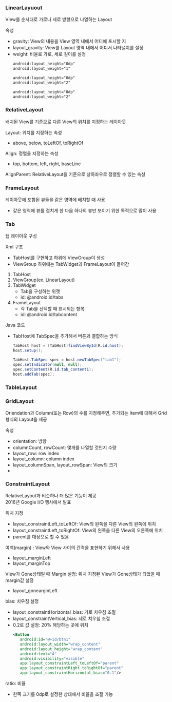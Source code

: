 ### LinearLayuout
View를 순서대로 가로나 세로 방향으로 나열하는 Layout

속성
- gravity: View의 내용을 View 영역 내에서 어디에 포시할 지 
- layout_gravity: View를 Layout 영역 내에서 어디서 나타낼지를 설정
- weight: 비율로 가로, 세로 길이를 설정
   ```xml
   android:layout_height="0dp"
   android:layout_weight="1"

   android:layout_height="0dp"
   android:layout_weight="2"

   android:layout_height="0dp"
   android:layout_weight="2"
   ```

### RelativeLayout
배치된 View를 기준으로 다른 View의 위치를 지정하는 레이아웃

Layout: 위치를 지정하는 속성
- above, below, toLeftOf, toRightOf

Align: 정렬을 지정하는 속성
- top, bottom, left, right, baseLine

AlignParent: RelativeLayout을 기준으로 상하좌우로 정렬할 수 있는 속성

### FrameLayout
레이아웃에 포함된 뷰들을 같은 영역에 배치할 때 사용
- 같은 영역에 뷰를 겹치게 한 다음 하나의 뷰만 보이기 위한 목적으로 많이 사용

### Tab 
탭 레이아웃 구성

Xml 구조
- TabHost를 구현하고 하위에 ViewGroup이 생성
- ViewGroup 하위에는 TabWidget과 FrameLayout이 들어감
1. TabHost
2. ViewGroup(ex. LinearLayout)
3. TabWidget
   - Tab을 구성하는 위젯
   - id: @android:id/tabs
4. FrameLayout
   - 각 Tab을 선택할 때 표시되는 항목
   - id: @android:id/tabcontent

Java 코드
- TabHost에 TabSpec을 추가해서 버튼과 결합하는 방식
   ```java
   TabHost host = (TabHost)findViewById(R.id.host);
   host.setup();

   TabHost.TabSpec spec = host.newTabSpec("tab1");
   spec.setIndicator(null, null);
   spec.setContent(R.id.tab_content1);
   host.addTab(spec);
   ```

### TableLayout

### GridLayout
Oriendation과 Column(또는 Row)의 수를 지정해주면, 추가되는 Item에 대해서 Grid형식의 Layout을 제공

속성
- orientation: 방향
- columnCount, rowCount: 몇개를 나열할 것인지 수량
- layout_row: row index
- layout_column: column index
- layout_columnSpan, layout_rowSpan: View의 크기 
- 

### ConstraintLayout
RelativeLayout과 비슷하나 더 많은 기능이 제공<br>
2016년 Google I/O 행사에서 발표<br>

위치 지정
- layout_constraintLeft_toLeftOf: View의 왼쪽을 다른 View의 왼쪽에 위치
- layout_constraintLeft_toRightOf: View의 왼쪽을 다른 View의 오른쪽에 위치
- parent를 대상으로 할 수 있음

여백(margin) : View와 View 사이의 간격을 표현하기 위해서 사용
- layout_marginLeft
- layout_marginTop

View가 Gone상태일 때 Margin 설정: 위치 지정된 View가 Gone상태가 되었을 때 margin값 설정
- layout_gonearginLeft

bias: 치우침 설정
- layout_constraintHorizontal_bias: 가로 치우침 조절
- layout_constraintVertical_bias: 세로 치우침 조절
- 0.2로 값 설정: 20% 해당하는 곳에 위치
   ```xml
   <Button
      android:id="@+id/btn1"
      android:layout_width="wrap_content"
      android:layout_height="wrap_content"
      android:text="A"
      android:visibility="visible"
      app:layout_constraintLeft_toLeftOf="parent"
      app:layout_constraintRight_toRightOf="parent"
      app:layout_constraintHorizontal_bias="0.1"/>
   ```

ratio: 비율
- 한쪽 크기를 0dp로 설정한 상태에서 비율을 조절 가능
